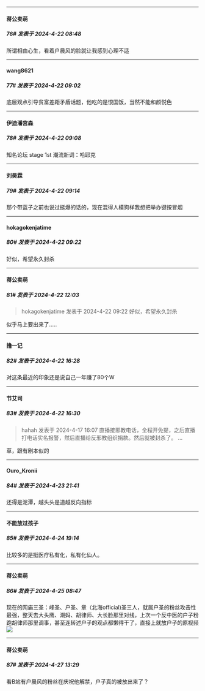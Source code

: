 ﻿
*****

####  蒋公卖萌  
##### 76#       发表于 2024-4-22 08:48

所谓相由心生，看着户晨风的脸就让我感到心理不适


*****

####  wang8621  
##### 77#       发表于 2024-4-22 09:02

底层观点引导贫富差距矛盾话题，他吃的是恨国饭，当然不能和颜悦色


*****

####  伊迪潘宫森  
##### 78#       发表于 2024-4-22 09:08

知名论坛 stage 1st 潮流新词：哈耶克


*****

####  刘昊霖  
##### 79#       发表于 2024-4-22 09:14

那个带蓝子之前也说过挺爆的话的，现在混得人模狗样我想把举办键按冒烟


*****

####  hokagokenjatime  
##### 80#       发表于 2024-4-22 09:22

好似，希望永久封杀


*****

####  蒋公卖萌  
##### 81#       发表于 2024-4-22 12:03

<blockquote>hokagokenjatime 发表于 2024-4-22 09:22
好似，希望永久封杀</blockquote>
似乎马上要出来了…..


*****

####  撸一记  
##### 82#       发表于 2024-4-22 16:28

对这条最近的印象还是说自己一年赚了80个W

*****

####  节艾司  
##### 83#       发表于 2024-4-22 16:30

<blockquote>hahah 发表于 2024-4-17 16:07
直播接邪教电话，全程开免提，之后直播打电话实名报警，然后直播给反邪教组织捐款。然后就被封杀了。 ...</blockquote>
草，跟有剧本似的


*****

####  Ouro_Kronii  
##### 84#       发表于 2024-4-23 21:41

还得是泥潭，越头头是道越反向指标


*****

####  不能放过孩子  
##### 85#       发表于 2024-4-24 19:14

比较多的是挺医疗私有化，私有化仙人。


*****

####  蒋公卖萌  
##### 86#       发表于 2024-4-25 08:47

现在的网庙三圣：峰圣、户圣、章（北海official)圣三人，就属户圣的粉丝攻击性最强，整天去大头鹰、潮妈、胡律师、大长脸那里对线，上次一个反中医的户子粉跑胡律师那里调事，甚至连转述户子的观点都懒得干了，直接上就放户子的原视频<img src="https://static.saraba1st.com/image/smiley/face2017/067.png" referrerpolicy="no-referrer">


*****

####  蒋公卖萌  
##### 87#       发表于 2024-4-27 13:29

看B站有户晨风的粉丝在庆祝他解禁，户子真的被放出来了？


